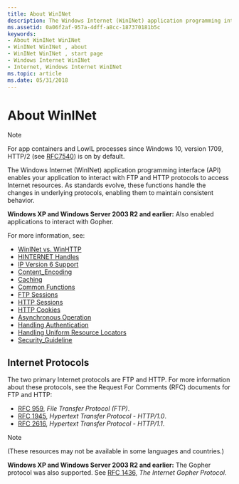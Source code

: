 ```yaml
---
title: About WinINet
description: The Windows Internet (WinINet) application programming interface (API) enables your application to interact with FTP and HTTP protocols to access Internet resources.
ms.assetid: 0a06f2af-957a-4dff-a8cc-187370181b5c
keywords:
- About WinINet WinINet
- WinINet WinINet , about
- WinINet WinINet , start page
- Windows Internet WinINet
- Internet, Windows Internet WinINet
ms.topic: article
ms.date: 05/31/2018
---
```


# About WinINet

> [!NOTE]
> For app containers and LowIL processes since Windows 10, version 1709, HTTP/2 (see [RFC7540](https://tools.ietf.org/html/rfc7540)) is on by default.

The Windows Internet (WinINet) application programming interface (API) enables your application to interact with FTP and HTTP protocols to access Internet resources. As standards evolve, these functions handle the changes in underlying protocols, enabling them to maintain consistent behavior.

**Windows XP and Windows Server 2003 R2 and earlier:** Also enabled applications to interact with Gopher.

For more information, see:

-   [WinINet vs. WinHTTP](wininet-vs-winhttp.md)
-   [HINTERNET Handles](appendix-a-hinternet-handles.md)
-   [IP Version 6 Support](ip-version-6-support.md)
-   [Content\_Encoding](content-encoding.md)
-   [Caching](caching.md)
-   [Common Functions](common-functions.md)
-   [FTP Sessions](ftp-sessions.md)
-   [HTTP Sessions](http-sessions.md)
-   [HTTP Cookies](http-cookies.md)
-   [Asynchronous Operation](asynchronous-operation.md)
-   [Handling Authentication](handling-authentication.md)
-   [Handling Uniform Resource Locators](handling-uniform-resource-locators.md)
-   [Security\_Guideline](security-guidelines.md)

## Internet Protocols

The two primary Internet protocols are FTP and HTTP. For more information about these protocols, see the Request For Comments (RFC) documents for FTP and HTTP:

-   [RFC 959](https://go.microsoft.com/fwlink/p/?linkid=84546), *File Transfer Protocol (FTP)*.
-   [RFC 1945](https://go.microsoft.com/fwlink/p/?linkid=84520), *Hypertext Transfer Protocol - HTTP/1.0*.
-   [RFC 2616](https://go.microsoft.com/fwlink/p/?linkid=84048), *Hypertext Transfer Protocol - HTTP/1.1*.

> [!NOTE]  
> (These resources may not be available in some languages and countries.)

**Windows XP and Windows Server 2003 R2 and earlier:** The Gopher protocol was also supported. See [RFC 1436](https://go.microsoft.com/fwlink/p/?linkid=84551), *The Internet Gopher Protocol*.
